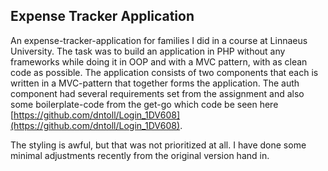## Expense Tracker Application

An expense-tracker-application for families I did in a course at Linnaeus University.
The task was to build an application in PHP without any frameworks while doing it in OOP and with a MVC pattern, with as clean code as possible. The application consists of two components that each is written in a MVC-pattern that together forms the application. The auth component had several requirements set from the assignment and also some boilerplate-code from the get-go which code be seen here [https://github.com/dntoll/Login_1DV608](https://github.com/dntoll/Login_1DV608).

The styling is awful, but that was not prioritized at all.
I have done some minimal adjustments recently from the original version hand in.
